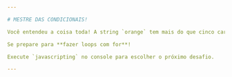 ```yaml
---

# MESTRE DAS CONDICIONAIS!

Você entendeu a coisa toda! A string `orange` tem mais do que cinco caracteres.

Se prepare para **fazer loops com for**!

Execute `javascripting` no console para escolher o próximo desafio.

---
```

